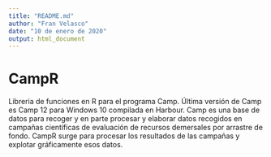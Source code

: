 ```yaml
---
title: "README.md"
author: "Fran Velasco"
date: "10 de enero de 2020"
output: html_document
---
```


# CampR

Libreria de funciones en R para el programa Camp. Última versión de Camp es Camp 12 para Windows 10 compilada en Harbour.
Camp es una base de datos para recoger y en parte procesar y elaborar datos recogidos en campañas científicas de evaluación de recursos demersales por arrastre de fondo. CampR surge para procesar los resultados de las campañas y explotar gráficamente esos datos.
